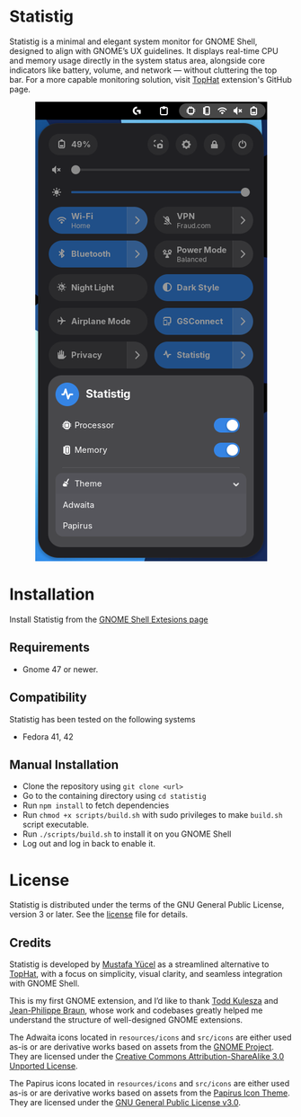 # Statistig

Statistig is a minimal and elegant system monitor for GNOME Shell, designed to align with GNOME’s UX guidelines. It displays real-time CPU and memory usage directly in the system status area, alongside core indicators like battery, volume, and network — without cluttering the top bar. For a more capable monitoring solution, visit [TopHat](https://github.com/fflewddur/tophat) extension's GitHub page.

<p align="center">
  <img src="resources/images/screenshot.png" alt="Statistig Screenshot">
</p>

# Installation

Install Statistig from the [GNOME Shell Extesions page](https://extensions.gnome.org/extension/8071/statistig/)

## Requirements

* Gnome 47 or newer.

## Compatibility

Statistig has been tested on the following systems

* Fedora 41, 42

## Manual Installation

* Clone the repository using `git clone <url>`
* Go to the containing directory using `cd statistig`
* Run `npm install` to fetch dependencies
* Run `chmod +x scripts/build.sh` with sudo privileges to make `build.sh` script executable.
* Run `./scripts/build.sh` to install it on you GNOME Shell
* Log out and log in back to enable it.

# License

Statistig is distributed under the terms of the GNU General Public License,
version 3 or later. See the [license](LICENSE) file for details.

## Credits

Statistig is developed by [Mustafa Yücel](https://github.com/mustafaaycll) as a streamlined alternative to [TopHat](https://github.com/fflewddur/tophat), with a focus on simplicity, visual clarity, and seamless integration with GNOME Shell.

This is my first GNOME extension, and I’d like to thank [Todd Kulesza](https://github.com/fflewddur) and [Jean-Philippe Braun](https://github.com/eonpatapon), whose work and codebases greatly helped me understand the structure of well-designed GNOME extensions.

The Adwaita icons located in `resources/icons` and `src/icons` are either used as-is or are derivative works based on assets from the [GNOME Project](https://gitlab.gnome.org/GNOME/adwaita-icon-theme). They are licensed under the [Creative Commons Attribution-ShareAlike 3.0 Unported License](http://creativecommons.org/licenses/by-sa/3.0/).

The Papirus icons located in `resources/icons` and `src/icons` are either used as-is or are derivative works based on assets from the [Papirus Icon Theme](https://github.com/PapirusDevelopmentTeam/papirus-icon-theme). They are licensed under the [GNU General Public License v3.0](https://www.gnu.org/licenses/gpl-3.0.html).


